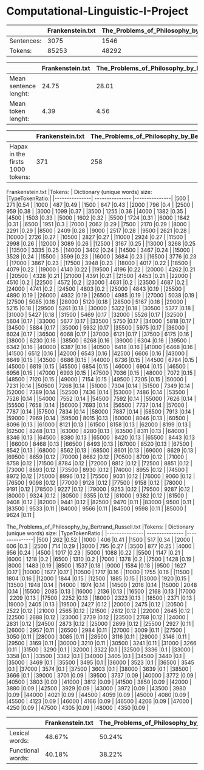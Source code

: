 # Computational-Linguistic-I-Project

|                     |Frankenstein.txt     |The_Problems_of_Philosophy_by_Bertrand_Russell.txt|
|---------------      |---------------      |---------------     |
|Sentences:           |3075                 |1546                |
|Tokens:              |85253                |48292               |

|                               |Frankenstein.txt     |The_Problems_of_Philosophy_by_Bertrand_Russell.txt|
|---------------                |---------------      |---------------     |
|Mean sentence lenght:          |24.75                |28.01               |
|Mean token lenght:             |4.39                 |4.56                |

|                                        | Frankenstein.txt     |The_Problems_of_Philosophy_by_Bertrand_Russell.txt|
|---------------                         | ---------------      |---------------     |
|Hapax in the firsts 1000 tokens:        | 371                  |258                 |

Frankenstein.txt
|Tokens:        | Dictionary (unique words) size: |TypeTokenRatio:|
|---------------| --------------- |---------------|
|500            | 271             |0.54           |
|1000           | 487             |0.49           |
|1500           | 647             |0.43           |
|2000           | 796             |0.4            |
|2500           | 959             |0.38           |
|3000           | 1099            |0.37           |
|3500           | 1255            |0.36           |
|4000           | 1382            |0.35           |
|4500           | 1503            |0.33           |
|5000           | 1602            |0.32           |
|5500           | 1724            |0.31           |
|6000           | 1842            |0.31           |
|6500           | 1951            |0.3            |
|7000           | 2062            |0.29           |
|7500           | 2170            |0.29           |
|8000           | 2291            |0.29           |
|8500           | 2409            |0.28           |
|9000           | 2517            |0.28           |
|9500           | 2621            |0.28           |
|10000          | 2726            |0.27           |
|10500          | 2827            |0.27           |
|11000          | 2924            |0.27           |
|11500          | 2998            |0.26           |
|12000          | 3089            |0.26           |
|12500          | 3167            |0.25           |
|13000          | 3268            |0.25           |
|13500          | 3335            |0.25           |
|14000          | 3402            |0.24           |
|14500          | 3467            |0.24           |
|15000          | 3528            |0.24           |
|15500          | 3599            |0.23           |
|16000          | 3684            |0.23           |
|16500          | 3776            |0.23           |
|17000          | 3867            |0.23           |
|17500          | 3948            |0.23           |
|18000          | 4017            |0.22           |
|18500          | 4079            |0.22           |
|19000          | 4140            |0.22           |
|19500          | 4196            |0.22           |
|20000          | 4262            |0.21           |
|20500          | 4328            |0.21           |
|21000          | 4391            |0.21           |
|21500          | 4453            |0.21           |
|22000          | 4510            |0.2            |
|22500          | 4572            |0.2            |
|23000          | 4631            |0.2            |
|23500          | 4687            |0.2            |
|24000          | 4741            |0.2            |
|24500          | 4803            |0.2            |
|25000          | 4843            |0.19           |
|25500          | 4890            |0.19           |
|26000          | 4932            |0.19           |
|26500          | 4985            |0.19           |
|27000          | 5038            |0.19           |
|27500          | 5085            |0.18           |
|28000          | 5120            |0.18           |
|28500          | 5167            |0.18           |
|29000          | 5215            |0.18           |
|29500          | 5261            |0.18           |
|30000          | 5322            |0.18           |
|30500          | 5377            |0.18           |
|31000          | 5427            |0.18           |
|31500          | 5469            |0.17           |
|32000          | 5526            |0.17           |
|32500          | 5604            |0.17           |
|33000          | 5677            |0.17           |
|33500          | 5750            |0.17           |
|34000          | 5818            |0.17           |
|34500          | 5884            |0.17           |
|35000          | 5932            |0.17           |
|35500          | 5975            |0.17           |
|36000          | 6024            |0.17           |
|36500          | 6068            |0.17           |
|37000          | 6121            |0.17           |
|37500          | 6175            |0.16           |
|38000          | 6230            |0.16           |
|38500          | 6268            |0.16           |
|39000          | 6304            |0.16           |
|39500          | 6342            |0.16           |
|40000          | 6387            |0.16           |
|40500          | 6418            |0.16           |
|41000          | 6468            |0.16           |
|41500          | 6512            |0.16           |
|42000          | 6543            |0.16           |
|42500          | 6606            |0.16           |
|43000          | 6649            |0.15           |
|43500          | 6686            |0.15           |
|44000          | 6736            |0.15           |
|44500          | 6784            |0.15           |
|45000          | 6819            |0.15           |
|45500          | 6854            |0.15           |
|46000          | 6904            |0.15           |
|46500          | 6956            |0.15           |
|47000          | 6993            |0.15           |
|47500          | 7036            |0.15           |
|48000          | 7072            |0.15           |
|48500          | 7120            |0.15           |
|49000          | 7154            |0.15           |
|49500          | 7205            |0.15           |
|50000          | 7231            |0.14           |
|50500          | 7268            |0.14           |
|51000          | 7304            |0.14           |
|51500          | 7349            |0.14           |
|52000          | 7389            |0.14           |
|52500          | 7436            |0.14           |
|53000          | 7486            |0.14           |
|53500          | 7526            |0.14           |
|54000          | 7552            |0.14           |
|54500          | 7592            |0.14           |
|55000          | 7626            |0.14           |
|55500          | 7658            |0.14           |
|56000          | 7693            |0.14           |
|56500          | 7737            |0.14           |
|57000          | 7787            |0.14           |
|57500          | 7834            |0.14           |
|58000          | 7887            |0.14           |
|58500          | 7913            |0.14           |
|59000          | 7969            |0.14           |
|59500          | 8015            |0.13           |
|60000          | 8046            |0.13           |
|60500          | 8096            |0.13           |
|61000          | 8121            |0.13           |
|61500          | 8158            |0.13           |
|62000          | 8199            |0.13           |
|62500          | 8248            |0.13           |
|63000          | 8280            |0.13           |
|63500          | 8311            |0.13           |
|64000          | 8346            |0.13           |
|64500          | 8380            |0.13           |
|65000          | 8420            |0.13           |
|65500          | 8443            |0.13           |
|66000          | 8468            |0.13           |
|66500          | 8493            |0.13           |
|67000          | 8520            |0.13           |
|67500          | 8542            |0.13           |
|68000          | 8562            |0.13           |
|68500          | 8601            |0.13           |
|69000          | 8629            |0.13           |
|69500          | 8659            |0.12           |
|70000          | 8682            |0.12           |
|70500          | 8709            |0.12           |
|71000          | 8758            |0.12           |
|71500          | 8784            |0.12           |
|72000          | 8812            |0.12           |
|72500          | 8851            |0.12           |
|73000          | 8893            |0.12           |
|73500          | 8930            |0.12           |
|74000          | 8955            |0.12           |
|74500          | 8972            |0.12           |
|75000          | 8996            |0.12           |
|75500          | 9031            |0.12           |
|76000          | 9060            |0.12           |
|76500          | 9098            |0.12           |
|77000          | 9128            |0.12           |
|77500          | 9158            |0.12           |
|78000          | 9191            |0.12           |
|78500          | 9227            |0.12           |
|79000          | 9253            |0.12           |
|79500          | 9287            |0.12           |
|80000          | 9324            |0.12           |
|80500          | 9355            |0.12           |
|81000          | 9382            |0.12           |
|81500          | 9408            |0.12           |
|82000          | 9441            |0.12           |
|82500          | 9470            |0.11           |
|83000          | 9500            |0.11           |
|83500          | 9533            |0.11           |
|84000          | 9566            |0.11           |
|84500          | 9598            |0.11           |
|85000          | 9624            |0.11           |

The_Problems_of_Philosophy_by_Bertrand_Russell.txt
|Tokens:        | Dictionary (unique words) size: |TypeTokenRatio:|
|---------------| --------------- |---------------|
|500            | 262             |0.52           |
|1000           | 406             |0.41           |
|1500           | 517             |0.34           |
|2000           | 606             |0.3            |
|2500           | 714             |0.29           |
|3000           | 795             |0.27           |
|3500           | 877             |0.25           |
|4000           | 956             |0.24           |
|4500           | 1017            |0.23           |
|5000           | 1088            |0.22           |
|5500           | 1147            |0.21           |
|6000           | 1218            |0.2            |
|6500           | 1310            |0.2            |
|7000           | 1378            |0.2            |
|7500           | 1428            |0.19           |
|8000           | 1483            |0.19           |
|8500           | 1537            |0.18           |
|9000           | 1584            |0.18           |
|9500           | 1627            |0.17           |
|10000          | 1677            |0.17           |
|10500          | 1717            |0.16           |
|11000          | 1755            |0.16           |
|11500          | 1804            |0.16           |
|12000          | 1844            |0.15           |
|12500          | 1885            |0.15           |
|13000          | 1920            |0.15           |
|13500          | 1948            |0.14           |
|14000          | 1974            |0.14           |
|14500          | 2016            |0.14           |
|15000          | 2048            |0.14           |
|15500          | 2085            |0.13           |
|16000          | 2136            |0.13           |
|16500          | 2168            |0.13           |
|17000          | 2209            |0.13           |
|17500          | 2252            |0.13           |
|18000          | 2323            |0.13           |
|18500          | 2371            |0.13           |
|19000          | 2405            |0.13           |
|19500          | 2427            |0.12           |
|20000          | 2475            |0.12           |
|20500          | 2522            |0.12           |
|21000          | 2565            |0.12           |
|21500          | 2612            |0.12           |
|22000          | 2645            |0.12           |
|22500          | 2688            |0.12           |
|23000          | 2739            |0.12           |
|23500          | 2768            |0.12           |
|24000          | 2831            |0.12           |
|24500          | 2873            |0.12           |
|25000          | 2899            |0.12           |
|25500          | 2927            |0.11           |
|26000          | 2957            |0.11           |
|26500          | 2984            |0.11           |
|27000          | 3009            |0.11           |
|27500          | 3050            |0.11           |
|28000          | 3085            |0.11           |
|28500          | 3116            |0.11           |
|29000          | 3146            |0.11           |
|29500          | 3169            |0.11           |
|30000          | 3210            |0.11           |
|30500          | 3241            |0.11           |
|31000          | 3266            |0.11           |
|31500          | 3290            |0.1            |
|32000          | 3322            |0.1            |
|32500          | 3336            |0.1            |
|33000          | 3358            |0.1            |
|33500          | 3382            |0.1            |
|34000          | 3405            |0.1            |
|34500          | 3440            |0.1            |
|35000          | 3469            |0.1            |
|35500          | 3495            |0.1            |
|36000          | 3523            |0.1            |
|36500          | 3545            |0.1            |
|37000          | 3574            |0.1            |
|37500          | 3603            |0.1            |
|38000          | 3639            |0.1            |
|38500          | 3666            |0.1            |
|39000          | 3701            |0.09           |
|39500          | 3737            |0.09           |
|40000          | 3772            |0.09           |
|40500          | 3803            |0.09           |
|41000          | 3812            |0.09           |
|41500          | 3850            |0.09           |
|42000          | 3880            |0.09           |
|42500          | 3929            |0.09           |
|43000          | 3972            |0.09           |
|43500          | 3980            |0.09           |
|44000          | 4021            |0.09           |
|44500          | 4059            |0.09           |
|45000          | 4080            |0.09           |
|45500          | 4123            |0.09           |
|46000          | 4166            |0.09           |
|46500          | 4206            |0.09           |
|47000          | 4250            |0.09           |
|47500          | 4305            |0.09           |
|48000          | 4350            |0.09           |

|                               |Frankenstein.txt     |The_Problems_of_Philosophy_by_Bertrand_Russell.txt|
|---------------                |---------------      |---------------     |
|Lexical words:                 |48.67%	              |50.24%	             |
|Functional words:              |40.18%	              |38.22%	             |
